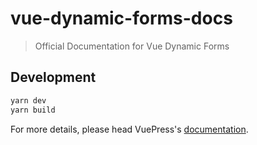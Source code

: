 # vue-dynamic-forms-docs

> Official Documentation for Vue Dynamic Forms

## Development

```bash
yarn dev
yarn build
```

For more details, please head VuePress's [documentation](https://v1.vuepress.vuejs.org/).

